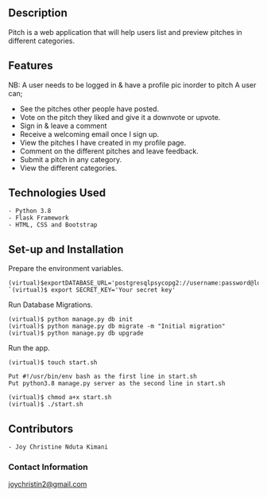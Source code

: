 
## Description

Pitch is a web application that will help users list and preview pitches in different categories.


## Features
NB: A user needs to be logged in & have a profile pic inorder to pitch
A user can;
*  See the pitches other people have posted.
* Vote on the pitch they liked and give it a downvote or upvote.
* Sign in & leave a comment
* Receive a welcoming email once I sign up.
* View the pitches I have created in my profile page.
* Comment on the different pitches and leave feedback.
* Submit a pitch in any category.
* View the different categories.


<!-- # Behavior Driven Development
| Behavior            | Input                         | Output                        |
| ------------------- | ----------------------------- | ----------------------------- |
| View All News Sources | Default Home Page(right)| Displays all news sources |
|View Top Headlines | Default home page (left)| Displays Top Headlines articles |
| View Categories of news sources| Click on any category on teh navbar | Redirects to the specified category articles page|
| Search for an article by keyword | Type any keyword in `search bar` e.g. `Kenya`| Redirects to search page with all the search results for Kenya|

## View Live Site here
View the complete site [here](https://newsapp-joy.herokuapp.com/) -->


## Technologies Used
    - Python 3.8
    - Flask Framework
    - HTML, CSS and Bootstrap
    
    
## Set-up and Installation
Prepare the environment variables.

    (virtual)$exportDATABASE_URL='postgresqlpsycopg2://username:password@localhost/name_of_database'`<br/>
    `(virtual)$ export SECRET_KEY='Your secret key'

Run Database Migrations.

    (virtual)$ python manage.py db init
    (virtual)$ python manage.py db migrate -m "Initial migration"
    (virtual)$ python manage.py db upgrade

Run the app.

    (virtual)$ touch start.sh

    Put #!/usr/bin/env bash as the first line in start.sh
    Put python3.8 manage.py server as the second line in start.sh

    (virtual)$ chmod a+x start.sh
    (virtual)$ ./start.sh


## Contributors
    - Joy Christine Nduta Kimani

### Contact Information
joychristin2@gmail.com
